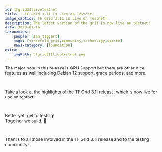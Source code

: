 ```yaml
---
id: tfgrid311livetestnet
title: ⚡ TF Grid 3.11 is Live on Testnet!
image_caption: TF Grid 3.11 is Live on Testnet!
description: The latest version of the grid is now live on testnet!
date: 2023-08-16
taxonomies:
    people: [sam_taggart]
    tags: [threefold_grid,community,technology,update]
    news-category: [foundation]
extra:
    imgPath: tfgrid311livetestnet.png
---
```


The major note in this release is GPU Support but there are other nice features as well including Debian 12 support, grace periods, and more.

<br/>

Take a look at the highlights of the TF Grid 3.11 release, which is now live for use on testnet!

<br/>

Better yet, get to testing!<br/>
Together we build. 🙏️️️️️️

<br/>

Thanks to all those involved in the TF Grid 3.11 release and to the testing community!